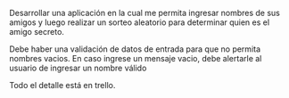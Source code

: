 Desarrollar una aplicación en la cual me permita ingresar nombres de sus amigos y luego realizar un sorteo aleatorio para determinar quien es el amigo secreto.

Debe haber una validación de datos de entrada para que no permita nombres vacios. En caso ingrese un mensaje vacio, debe alertarle al usuario de ingresar un nombre válido

Todo el detalle está en trello.
